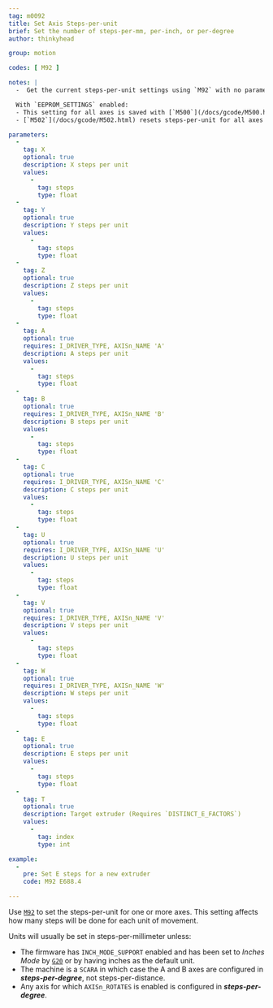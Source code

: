 ```yaml
---
tag: m0092
title: Set Axis Steps-per-unit
brief: Set the number of steps-per-mm, per-inch, or per-degree
author: thinkyhead

group: motion

codes: [ M92 ]

notes: |
  -  Get the current steps-per-unit settings using `M92` with no parameters or [`M503`](/docs/gcode/M503.html) on older versions of Marlin.

  With `EEPROM_SETTINGS` enabled:
  - This setting for all axes is saved with [`M500`](/docs/gcode/M500.html) and loaded with [`M501`](/docs/gcode/M501.html).
  - [`M502`](/docs/gcode/M502.html) resets steps-per-unit for all axes to the values from `DEFAULT_AXIS_STEPS_PER_UNIT`.

parameters:
  -
    tag: X
    optional: true
    description: X steps per unit
    values:
      -
        tag: steps
        type: float
  -
    tag: Y
    optional: true
    description: Y steps per unit
    values:
      -
        tag: steps
        type: float
  -
    tag: Z
    optional: true
    description: Z steps per unit
    values:
      -
        tag: steps
        type: float
  -
    tag: A
    optional: true
    requires: I_DRIVER_TYPE, AXISn_NAME 'A'
    description: A steps per unit
    values:
      -
        tag: steps
        type: float
  -
    tag: B
    optional: true
    requires: I_DRIVER_TYPE, AXISn_NAME 'B'
    description: B steps per unit
    values:
      -
        tag: steps
        type: float
  -
    tag: C
    optional: true
    requires: I_DRIVER_TYPE, AXISn_NAME 'C'
    description: C steps per unit
    values:
      -
        tag: steps
        type: float
  -
    tag: U
    optional: true
    requires: I_DRIVER_TYPE, AXISn_NAME 'U'
    description: U steps per unit
    values:
      -
        tag: steps
        type: float
  -
    tag: V
    optional: true
    requires: I_DRIVER_TYPE, AXISn_NAME 'V'
    description: V steps per unit
    values:
      -
        tag: steps
        type: float
  -
    tag: W
    optional: true
    requires: I_DRIVER_TYPE, AXISn_NAME 'W'
    description: W steps per unit
    values:
      -
        tag: steps
        type: float
  -
    tag: E
    optional: true
    description: E steps per unit
    values:
      -
        tag: steps
        type: float
  -
    tag: T
    optional: true
    description: Target extruder (Requires `DISTINCT_E_FACTORS`)
    values:
      -
        tag: index
        type: int

example:
  -
    pre: Set E steps for a new extruder
    code: M92 E688.4

---
```


Use [`M92`](/docs/gcode/M092.html) to set the steps-per-unit for one or more axes. This setting affects how many steps will be done for each unit of movement.

Units will usually be set in steps-per-millimeter unless:
- The firmware has `INCH_MODE_SUPPORT` enabled and has been set to *Inches Mode* by [`G20`](/docs/gcode/G020.html) or by having inches as the default unit.
- The machine is a `SCARA` in which case the A and B axes are configured in ***steps-per-degree***, not steps-per-distance.
- Any axis for which `AXISn_ROTATES` is enabled is configured in ***steps-per-degree***.
